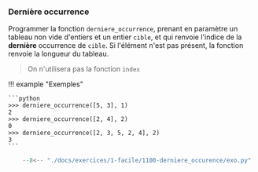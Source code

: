 

### Dernière occurrence  


Programmer la fonction `derniere_occurrence`, prenant en paramètre un tableau non vide d'entiers et un entier `cible`, et qui renvoie l'indice de la **dernière** occurrence de `cible`. Si l'élément n'est pas présent, la fonction renvoie la longueur du tableau.

> On n'utilisera pas la fonction `index`

!!! example "Exemples"

    ```python
    >>> derniere_occurrence([5, 3], 1)
    2
    >>> derniere_occurrence([2, 4], 2)
    0
    >>> derniere_occurrence([2, 3, 5, 2, 4], 2)
    3
    ```


```python
    --8<-- "./docs/exercices/1-facile/1100-derniere_occurence/exo.py"
```

